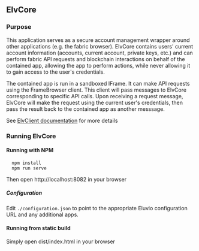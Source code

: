 ## ElvCore

### Purpose 
This application serves as a secure account management wrapper around other applications
(e.g. the fabric browser). ElvCore contains users' current account information (accounts, current account,
private keys, etc.) and can perform fabric API requests and blockchain interactions on behalf of the
contained app, allowing the app to perform actions, while never allowing it to gain access 
to the user's credentials. 

The contained app is run in a sandboxed IFrame. It can make API requests using the FrameBrowser client.
This client will pass messages to ElvCore corresponding to specific API calls. Upon receiving a request
message, ElvCore will make the request using the current user's credentials, then pass the result back to
the contained app as another messsage. 

See [ElvClient documentation](https://github.com/eluv-io/elv-client-js) for more details

### Running ElvCore
#### Running with NPM

```
  npm install
  npm run serve
```

Then open http://localhost:8082 in your browser

##### Configuration
Edit ```./configuration.json``` to point to the appropriate Eluvio configuration URL and any additional apps.


#### Running from static build 

Simply open dist/index.html in your browser
